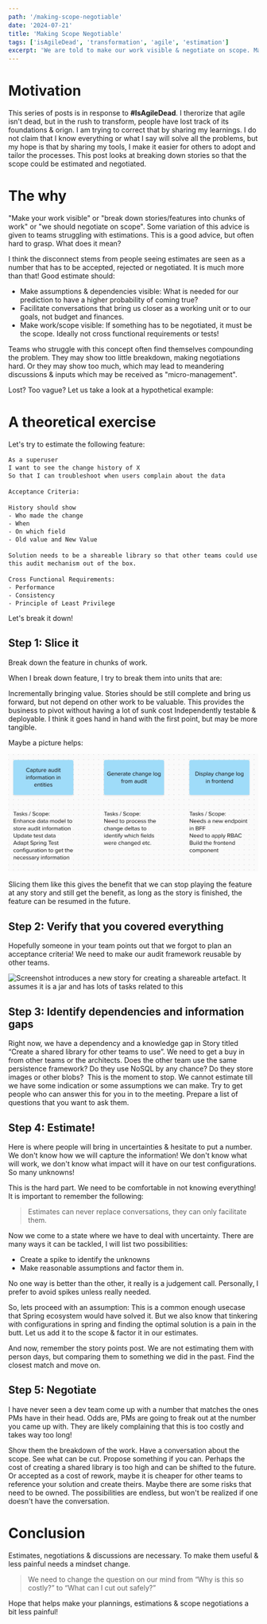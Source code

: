 ```yaml
---
path: '/making-scope-negotiable'
date: '2024-07-21'
title: 'Making Scope Negotiable'
tags: ['isAgileDead', 'transformation', 'agile', 'estimation']
excerpt: 'We are told to make our work visible & negotiate on scope. Many teams struggle with making their scope negotiable, either by showing too little, thus making negotiations hard. Or show too much, leading to meandering discussions. This post gives some practical tips'
---
```


# Motivation

This series of posts is in response to **#IsAgileDead**. I therorize that agile isn't dead, but in the rush to transform, people have lost track of its foundations & orign. I am trying to correct that by sharing my learnings. I do not claim that I know everything or what I say will solve all the problems, but my hope is that by sharing my tools, I make it easier for others to adopt and tailor the processes. This post looks at breaking down stories so that the scope could be estimated and negotiated.

# The why

"Make your work visible" or "break down stories/features into chunks of work" or "we should negotiate on scope". Some variation of this advice is given to teams struggling with estimations. This is a good advice, but often hard to grasp. What does it mean?

I think the disconnect stems from people seeing estimates are seen as a number that has to be accepted, rejected or negotiated. It is much more than that! Good estimate should:

- Make assumptions & dependencies visible: What is needed for our prediction to have a higher probability of coming true?
- Facilitate conversations that bring us closer as a working unit or to our goals, not budget and finances.
- Make work/scope visible: If something has to be negotiated, it must be the scope. Ideally not cross functional requirements or tests!

Teams who struggle with this concept often find themselves compounding the problem. They may show too little breakdown, making negotiations hard. Or they may show too much, which may lead to meandering discussions & inputs which may be received as "micro-management".

Lost? Too vague? Let us take a look at a hypothetical example:

# A theoretical exercise

Let's try to estimate the following feature:

```text
As a superuser
I want to see the change history of X
So that I can troubleshoot when users complain about the data

Acceptance Criteria:

History should show
- Who made the change
- When
- On which field
- Old value and New Value

Solution needs to be a shareable library so that other teams could use this audit mechanism out of the box.

Cross Functional Requirements:
- Performance
- Consistency
- Principle of Least Privilege
```

Let's break it down!

## Step 1: Slice it

Break down the feature in chunks of work.

When I break down feature, I try to break them into units that are:

Incrementally bringing value. Stories should be still complete and bring us forward, but not depend on other work to be valuable. This provides the business to pivot without having a lot of sunk cost
Independently testable & deployable. I think it goes hand in hand with the first point, but may be more tangible.

Maybe a picture helps:

![Mural showing 3 stories and associated tasks. Stories are: capture audit information in entities, Generate change log from audit & Display change log in Frontend](../assets/img/pass-1-at-slicing-features.jpg)

Slicing them like this gives the benefit that we can stop playing the feature at any story and still get the benefit, as long as the story is finished, the feature can be resumed in the future.

## Step 2: Verify that you covered everything

Hopefully someone in your team points out that we forgot to plan an acceptance criteria! We need to make our audit framework reusable by other teams.

![Screenshot introduces a new story for creating a shareable artefact. It assumes it is a jar and has lots of tasks related to this](<(../assets/img/pass-2-at-slicing-features.jpg)>)

## Step 3: Identify dependencies and information gaps

Right now, we have a dependency and a knowledge gap in Story titled “Create a shared library for other teams to use”. We need to get a buy in from other teams or the architects. Does the other team use the same persistence framework? Do they use NoSQL by any chance? Do they store images or other blobs? 
This is the moment to stop. We cannot estimate till we have some indication or some assumptions we can make. Try to get people who can answer this for you in to the meeting. Prepare a list of questions that you want to ask them.

## Step 4: Estimate!

Here is where people will bring in uncertainties & hesitate to put a number. We don't know how we will capture the information! We don't know what will work, we don't know what impact will it have on our test configurations. So many unknowns!

This is the hard part. We need to be comfortable in not knowing everything! It is important to remember the following:

> Estimates can never replace conversations, they can only facilitate them.

Now we come to a state where we have to deal with uncertainty. There are many ways it can be tackled, I will list two possibilities:

- Create a spike to identify the unknowns
- Make reasonable assumptions and factor them in.

No one way is better than the other, it really is a judgement call. Personally, I prefer to avoid spikes unless really needed.

So, lets proceed with an assumption: This is a common enough usecase that Spring ecosystem would have solved it. But we also know that tinkering with configurations in spring and finding the optimal solution is a pain in the butt. Let us add it to the scope & factor it in our estimates.

And now, remember the story points post. We are not estimating them with person days, but comparing them to something we did in the past. Find the closest match and move on.

## Step 5: Negotiate

I have never seen a dev team come up with a number that matches the ones PMs have in their head. Odds are, PMs are going to freak out at the number you came up with. They are likely complaining that this is too costly and takes way too long!

Show them the breakdown of the work. Have a conversation about the scope. See what can be cut. Propose something if you can. Perhaps the cost of creating a shared library is too high and can be shifted to the future. Or accepted as a cost of rework, maybe it is cheaper for other teams to reference your solution and create theirs. Maybe there are some risks that need to be owned. The possibilities are endless, but won't be realized if one doesn't have the conversation.

# Conclusion

Estimates, negotiations & discussions are necessary. To make them useful & less painful needs a mindset change.

> We need to change the question on our mind from “Why is this so costly?” to “What can I cut out safely?”

Hope that helps make your plannings, estimations & scope negotiations a bit less painful!
